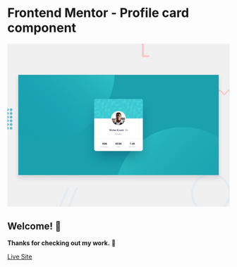 # Frontend Mentor - Profile card component

![Design preview for the Profile card component coding challenge](./design/desktop-preview.jpg)

## Welcome! 👋

**Thanks for checking out my work.** 🚀


[Live Site](https://a2uuz.github.io/card-component/)
